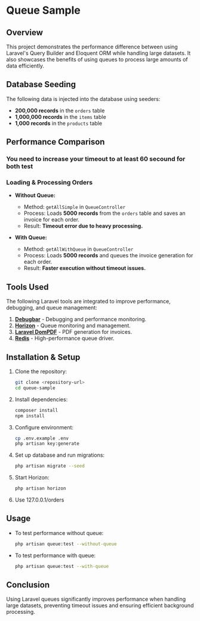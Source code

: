 # Queue Sample

## Overview
This project demonstrates the performance difference between using Laravel's Query Builder and Eloquent ORM while handling large datasets. It also showcases the benefits of using queues to process large amounts of data efficiently.

## Database Seeding
The following data is injected into the database using seeders:
- **200,000 records** in the `orders` table
- **1,000,000 records** in the `items` table
- **1,000 records** in the `products` table

## Performance Comparison
### You need to increase your timeout to at least 60 secound for both test

### Loading & Processing Orders
- **Without Queue:**
  - Method: `getAllSimple` in `QueueController`
  - Process: Loads **5000 records** from the `orders` table and saves an invoice for each order.
  - Result: **Timeout error due to heavy processing.**

- **With Queue:**
  - Method: `getAllWithQueue` in `QueueController`
  - Process: Loads **5000 records** and queues the invoice generation for each order.
  - Result: **Faster execution without timeout issues.**

## Tools Used
The following Laravel tools are integrated to improve performance, debugging, and queue management:
1. **[Debugbar](https://github.com/barryvdh/laravel-debugbar)** - Debugging and performance monitoring.
2. **[Horizon](https://laravel.com/docs/queues#monitoring)** - Queue monitoring and management.
3. **[Laravel DomPDF](https://github.com/barryvdh/laravel-dompdf)** - PDF generation for invoices.
4. **[Redis](https://laravel.com/docs/redis)** - High-performance queue driver.

## Installation & Setup
1. Clone the repository:
   ```sh
   git clone <repository-url>
   cd queue-sample
   ```
2. Install dependencies:
   ```sh
   composer install
   npm install
   ```
3. Configure environment:
   ```sh
   cp .env.example .env
   php artisan key:generate
   ```
4. Set up database and run migrations:
   ```sh
   php artisan migrate --seed
   ```
5. Start Horizon:
   ```sh
   php artisan horizon
   ```
6. Use 127.0.0.1/orders

## Usage
- To test performance without queue:
  ```sh
  php artisan queue:test --without-queue
  ```
- To test performance with queue:
  ```sh
  php artisan queue:test --with-queue
  ```

## Conclusion
Using Laravel queues significantly improves performance when handling large datasets, preventing timeout issues and ensuring efficient background processing.

